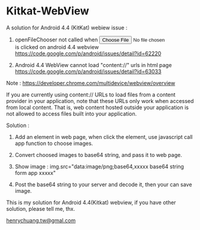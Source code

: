 Kitkat-WebView
==============

A solution for Android 4.4 (KitKat) webiew issue :

1. openFileChooser not called when <input type="file"> is clicked on android 4.4 webview
   https://code.google.com/p/android/issues/detail?id=62220

2. Android 4.4 WebView cannot load "content://" urls in html page
   https://code.google.com/p/android/issues/detail?id=63033


Note : https://developer.chrome.com/multidevice/webview/overview

If you are currently using content:// URLs to load files from a content provider in your application, note that these URLs only work when accessed from local content. That is, web content hosted outside your application is not allowed to access files built into your application. 



Solution :

1. Add an element in web page, when click the element, 
   use javascript call app function to choose images.

2. Convert choosed images to base64 string, and pass it to web page.

3. Show image : img.src="data:image/png;base64,xxxxx  base64 string form app  xxxxx"

4. Post the base64 string to your server and decode it, then your can save image.


 
This is my solution for Android 4.4(Kitkat) webview, 
if you have other solution, please tell me, thx.

henrychuang.tw@gmal.com
